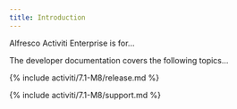 ```yaml
---
title: Introduction
---
```


Alfresco Activiti Enterprise is for... 

The developer documentation covers the following topics...  

{% include activiti/7.1-M8/release.md %}

{% include activiti/7.1-M8/support.md %}